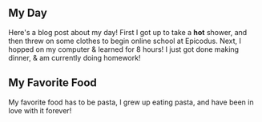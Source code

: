 ## My Day

Here's a blog post about my day! First I got up to take a **hot** shower, and then threw on some clothes to begin online school at Epicodus. Next, I hopped on my computer & learned for 8 hours! I just got done making dinner, & am currently doing homework!

## My Favorite Food

My favorite food has to be pasta, I grew up eating pasta, and have been in love with it forever!

